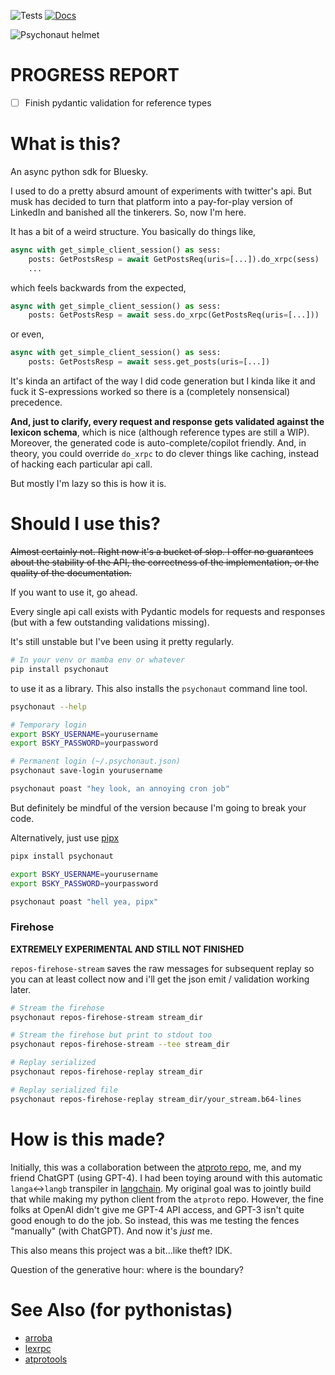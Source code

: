 ![Tests](https://github.com/jbn/psychonaut/actions/workflows/test.yaml/badge.svg)
[![Docs](https://readthedocs.org/projects/psychonaut/badge/?version=latest)](https://psychonaut.readthedocs.io/en/latest/?badge=latest)

![Psychonaut helmet](./psychonaut_logo.png "A helmet for the psychonaut")


# PROGRESS REPORT

- [ ] Finish pydantic validation for reference types

# What is this?

An async python sdk for Bluesky.

I used to do a pretty absurd amount of experiments with twitter's api. But musk
has decided to turn that platform into a pay-for-play version of LinkedIn
and banished all the tinkerers. So, now I'm here.

It has a bit of a weird structure. You basically do things like,

```python
async with get_simple_client_session() as sess:
    posts: GetPostsResp = await GetPostsReq(uris=[...]).do_xrpc(sess)
    ...
```

which feels backwards from the expected,

```python
async with get_simple_client_session() as sess:
    posts: GetPostsResp = await sess.do_xrpc(GetPostsReq(uris=[...]))
```

or even,

```python
async with get_simple_client_session() as sess:
    posts: GetPostsResp = await sess.get_posts(uris=[...])
```

It's kinda an artifact of the way I did code generation but I kinda like it
and fuck it S-expressions worked so there is a (completely nonsensical)
precedence. 

**And, just to clarify, every request and response gets validated against the lexicon schema**, 
which is nice (although reference types are still a WIP). Moreover, the 
generated code is auto-complete/copilot friendly. And, in theory, you could override
`do_xrpc` to do clever things like caching, instead of hacking each particular api call.

But mostly I'm lazy so this is how it is.

# Should I use this?

~~Almost certainly not. Right now it's a bucket of slop. I offer no 
guarantees about the stability of the API, the correctness of the
implementation, or the quality of the documentation.~~

If you want to use it, go ahead.

Every single api call exists with Pydantic models for requests and responses
(but with a few outstanding validations missing).

It's still unstable but I've been using it pretty regularly.

```bash
# In your venv or mamba env or whatever
pip install psychonaut
```

to use it as a library. This also installs the `psychonaut` command line tool.

```bash
psychonaut --help

# Temporary login
export BSKY_USERNAME=yourusername
export BSKY_PASSWORD=yourpassword

# Permanent login (~/.psychonaut.json)
psychonaut save-login yourusername 

psychonaut poast "hey look, an annoying cron job"
```

But definitely be mindful of the version because I'm going to break your code.

Alternatively, just use [pipx](https://pypa.github.io/pipx/)

```bash
pipx install psychonaut

export BSKY_USERNAME=yourusername
export BSKY_PASSWORD=yourpassword

psychonaut poast "hell yea, pipx"
```

### Firehose

**EXTREMELY EXPERIMENTAL AND STILL NOT FINISHED**

`repos-firehose-stream` saves the raw messages for subsequent replay so you
can at least collect now and i'll get the json emit / validation working
later.

```bash
# Stream the firehose
psychonaut repos-firehose-stream stream_dir

# Stream the firehose but print to stdout too
psychonaut repos-firehose-stream --tee stream_dir

# Replay serialized
psychonaut repos-firehose-replay stream_dir

# Replay serialized file
psychonaut repos-firehose-replay stream_dir/your_stream.b64-lines
```

# How is this made?

Initially, this was a collaboration between the [atproto repo](https://github.com/bluesky-social/atproto),
me, and my friend ChatGPT (using GPT-4). I had been toying around with this 
automatic `langa`<->`langb` transpiler in [langchain](https://github.com/hwchase17/langchain).
My original goal was to jointly build that while making my python client from the `atproto`
repo. However, the fine folks at OpenAI didn't give me 
GPT-4 API access, and GPT-3 isn't quite good enough to do the job. So instead, 
this was me testing the fences "manually" (with ChatGPT). And now it's *just*
me.

This also means this project was a bit...like theft? IDK. 

Question of the generative hour: where is the boundary?

# See Also (for pythonistas)

- [arroba](https://github.com/snarfed/arroba) 
- [lexrpc](https://github.com/snarfed/lexrpc) 
- [atprotools](https://github.com/ianklatzco/atprototools) 